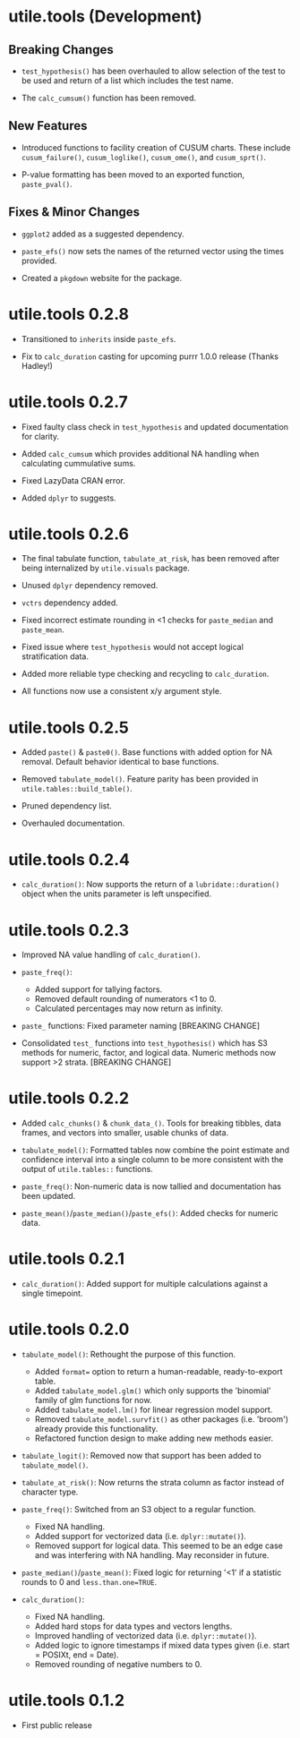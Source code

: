# utile.tools (Development)

## Breaking Changes

* `test_hypothesis()` has been overhauled to allow selection of the test to be used and return of a list which includes the test name.

* The `calc_cumsum()` function has been removed.

## New Features

* Introduced functions to facility creation of CUSUM charts. These include `cusum_failure()`, `cusum_loglike()`, `cusum_ome()`, and `cusum_sprt()`.

* P-value formatting has been moved to an exported function, `paste_pval()`.

## Fixes & Minor Changes

* `ggplot2` added as a suggested dependency.

* `paste_efs()` now sets the names of the returned vector using the times provided.

* Created a `pkgdown` website for the package.


# utile.tools 0.2.8

* Transitioned to `inherits` inside `paste_efs`.

* Fix to `calc_duration` casting for upcoming purrr 1.0.0 release (Thanks Hadley!)


# utile.tools 0.2.7

* Fixed faulty class check in `test_hypothesis` and updated documentation for clarity.

* Added `calc_cumsum` which provides additional NA handling when calculating cummulative sums.

* Fixed LazyData CRAN error.

* Added `dplyr` to suggests.


# utile.tools 0.2.6

* The final tabulate function, `tabulate_at_risk`, has been removed after being internalized by `utile.visuals` package.

* Unused `dplyr` dependency removed.

* `vctrs` dependency added.

* Fixed incorrect estimate rounding in <1 checks for `paste_median` and `paste_mean`.

* Fixed issue where `test_hypothesis` would not accept logical stratification data.

* Added more reliable type checking and recycling to `calc_duration`.

* All functions now use a consistent x/y argument style.


# utile.tools 0.2.5

* Added `paste()` & `paste0()`. Base functions with added option for NA removal. Default behavior 
identical to base functions.

* Removed `tabulate_model()`. Feature parity has been provided in `utile.tables::build_table()`.

* Pruned dependency list.

* Overhauled documentation.


# utile.tools 0.2.4

* `calc_duration()`: Now supports the return of a `lubridate::duration()` object when the units parameter is left unspecified.


# utile.tools 0.2.3

* Improved NA value handling of `calc_duration()`.

* `paste_freq()`:
  - Added support for tallying factors.
  - Removed default rounding of numerators <1 to 0.
  - Calculated percentages may now return as infinity.

* `paste_` functions: Fixed parameter naming [BREAKING CHANGE]

* Consolidated `test_` functions into `test_hypothesis()` which has S3 methods for numeric, factor, and logical data. Numeric methods now support >2 strata. [BREAKING CHANGE]

  
# utile.tools 0.2.2

* Added `calc_chunks()` & `chunk_data_()`. Tools for breaking tibbles, data frames, and vectors into smaller, usable chunks of data.

* `tabulate_model()`: Formatted tables now combine the point estimate and confidence interval into a single column to be more consistent with the output of `utile.tables::` functions.

* `paste_freq()`: Non-numeric data is now tallied and documentation has been updated.

* `paste_mean()`/`paste_median()`/`paste_efs()`: Added checks for numeric data.


# utile.tools 0.2.1

* `calc_duration()`: Added support for multiple calculations against a single timepoint.


# utile.tools 0.2.0

* `tabulate_model()`: Rethought the purpose of this function.
  - Added `format=` option to return a human-readable, ready-to-export table.
  - Added `tabulate_model.glm()` which only supports the 'binomial' family of glm functions for now.
  - Added `tabulate_model.lm()` for linear regression model support.
  - Removed `tabulate_model.survfit()` as other packages (i.e. 'broom') already provide this functionality.
  - Refactored function design to make adding new methods easier.

* `tabulate_logit()`: Removed now that support has been added to `tabulate_model()`.

* `tabulate_at_risk()`: Now returns the strata column as factor instead of character type.

* `paste_freq()`: Switched from an S3 object to a regular function.
  - Fixed NA handling.
  - Added support for vectorized data (i.e. `dplyr::mutate()`).
  - Removed support for logical data. This seemed to be an edge case and was interfering with NA handling. May reconsider in future.

* `paste_median()`/`paste_mean()`: Fixed logic for returning '<1' if a statistic rounds to 0 and `less.than.one=TRUE`.

* `calc_duration()`:
  - Fixed NA handling.
  - Added hard stops for data types and vectors lengths.
  - Improved handling of vectorized data (i.e. `dplyr::mutate()`).
  - Added logic to ignore timestamps if mixed data types given (i.e. start = POSIXt, end = Date).
  - Removed rounding of negative numbers to 0.


# utile.tools 0.1.2
* First public release
